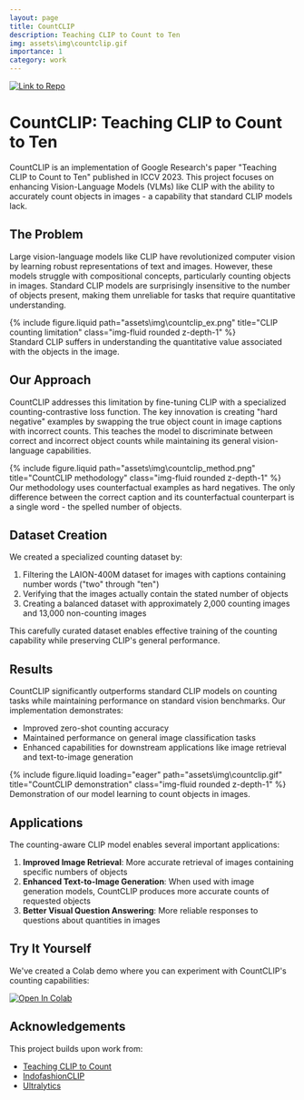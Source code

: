 ```yaml
---
layout: page
title: CountCLIP
description: Teaching CLIP to Count to Ten
img: assets\img\countclip.gif
importance: 1
category: work
---
```

[![Link to Repo](https://gist.github.com/cxmeel/0dbc95191f239b631c3874f4ccf114e2/raw/github.svg)](https://github.com/SforAiDl/CountCLIP)

# CountCLIP: Teaching CLIP to Count to Ten

CountCLIP is an implementation of Google Research's paper "Teaching CLIP to Count to Ten" published in ICCV 2023. This project focuses on enhancing Vision-Language Models (VLMs) like CLIP with the ability to accurately count objects in images - a capability that standard CLIP models lack.

## The Problem

Large vision-language models like CLIP have revolutionized computer vision by learning robust representations of text and images. However, these models struggle with compositional concepts, particularly counting objects in images. Standard CLIP models are surprisingly insensitive to the number of objects present, making them unreliable for tasks that require quantitative understanding.

<div class="row">
    <div class="col-sm-8 mt-3 mt-md-0">
        {% include figure.liquid path="assets\img\countclip_ex.png" title="CLIP counting limitation" class="img-fluid rounded z-depth-1" %}
    </div>
</div>
<div class="caption">
    Standard CLIP suffers in understanding the quantitative value associated with the objects in the image.
</div>

## Our Approach

CountCLIP addresses this limitation by fine-tuning CLIP with a specialized counting-contrastive loss function. The key innovation is creating "hard negative" examples by swapping the true object count in image captions with incorrect counts. This teaches the model to discriminate between correct and incorrect object counts while maintaining its general vision-language capabilities.

<div class="row justify-content-sm-center">
    <div class="col-sm-10 mt-3 mt-md-0">
        {% include figure.liquid path="assets\img\countclip_method.png" title="CountCLIP methodology" class="img-fluid rounded z-depth-1" %}
    </div>
</div>
<div class="caption">
    Our methodology uses counterfactual examples as hard negatives. The only difference between the correct caption and its counterfactual counterpart is a single word - the spelled number of objects.
</div>

## Dataset Creation

We created a specialized counting dataset by:
1. Filtering the LAION-400M dataset for images with captions containing number words ("two" through "ten")
2. Verifying that the images actually contain the stated number of objects
3. Creating a balanced dataset with approximately 2,000 counting images and 13,000 non-counting images

This carefully curated dataset enables effective training of the counting capability while preserving CLIP's general performance.

## Results

CountCLIP significantly outperforms standard CLIP models on counting tasks while maintaining performance on standard vision benchmarks. Our implementation demonstrates:

- Improved zero-shot counting accuracy
- Maintained performance on general image classification tasks
- Enhanced capabilities for downstream applications like image retrieval and text-to-image generation

<div class="row">
    <div class="col-sm mt-3 mt-md-0">
        {% include figure.liquid loading="eager" path="assets\img\countclip.gif" title="CountCLIP demonstration" class="img-fluid rounded z-depth-1" %}
    </div>
</div>
<div class="caption">
    Demonstration of our model learning to count objects in images.
</div>

## Applications

The counting-aware CLIP model enables several important applications:

1. **Improved Image Retrieval**: More accurate retrieval of images containing specific numbers of objects
2. **Enhanced Text-to-Image Generation**: When used with image generation models, CountCLIP produces more accurate counts of requested objects
3. **Better Visual Question Answering**: More reliable responses to questions about quantities in images

## Try It Yourself

We've created a Colab demo where you can experiment with CountCLIP's counting capabilities:

<a target="_blank" href="https://colab.research.google.com/github/Harshvardhan-Mestha/CountCLIP/blob/main/model.ipynb"><img src="https://colab.research.google.com/assets/colab-badge.svg" alt="Open In Colab"/></a>

## Acknowledgements

This project builds upon work from:
- [Teaching CLIP to Count](https://github.com/teaching-clip-to-count/teaching-clip-to-count.github.io/)
- [IndofashionCLIP](https://github.com/shashnkvats/Indofashionclip/tree/main)
- [Ultralytics](https://github.com/ultralytics/ultralytics)